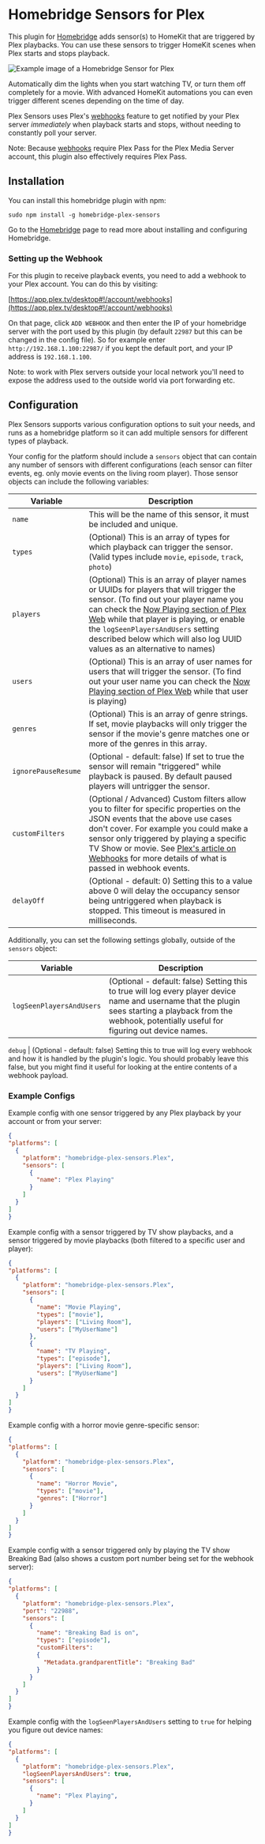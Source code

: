 # Homebridge Sensors for Plex

This plugin for [Homebridge](https://github.com/nfarina/homebridge) adds sensor(s) to HomeKit that are triggered by Plex playbacks.  You can use these sensors to trigger HomeKit scenes when Plex starts and stops playback.

![Example image of a Homebridge Sensor for Plex](Images/Example.png?raw=true "Example image of a Homebridge Sensor for Plex")

Automatically dim the lights when you start watching TV, or turn them off completely for a movie.  With advanced HomeKit automations you can even trigger different scenes depending on the time of day.

Plex Sensors uses Plex's [webhooks](https://support.plex.tv/articles/115002267687-webhooks/) feature to get notified by your Plex server _immediately_ when playback starts and stops, without needing to constantly poll your server.

Note: Because [webhooks](https://support.plex.tv/articles/115002267687-webhooks/) require Plex Pass for the Plex Media Server account, this plugin also effectively requires Plex Pass.

## Installation

You can install this homebridge plugin with npm:

```
sudo npm install -g homebridge-plex-sensors
```

Go to the [Homebridge](https://github.com/nfarina/homebridge) page to read more about installing and configuring Homebridge.

### Setting up the Webhook

For this plugin to receive playback events, you need to add a webhook to your Plex account.  You can do this by visiting:

[https://app.plex.tv/desktop#!/account/webhooks](https://app.plex.tv/desktop#!/account/webhooks)

On that page, click `ADD WEBHOOK` and then enter the IP of your homebridge server with the port used by this plugin (by default `22987` but this can be changed in the config file).  So for example enter `http://192.168.1.100:22987/` if you kept the default port, and your IP address is `192.168.1.100`.

Note: to work with Plex servers outside your local network you'll need to expose the address used to the outside world via port forwarding etc.

## Configuration

Plex Sensors supports various configuration options to suit your needs, and runs as a homebridge platform so it can add multiple sensors for different types of playback.

Your config for the platform should include a `sensors` object that can contain any number of sensors with different configurations (each sensor can filter events, eg. only movie events on the living room player).  Those sensor objects can include the following variables:

Variable | Description
-------- | -----------
`name` | This will be the name of this sensor, it must be included and unique.
`types` | (Optional) This is an array of types for which playback can trigger the sensor. (Valid types include `movie`, `episode`, `track`, `photo`)
`players` | (Optional) This is an array of player names or UUIDs for players that will trigger the sensor. (To find out your player name you can check the [Now Playing section of Plex Web](https://app.plex.tv/desktop#!/status/playing) while that player is playing, or enable the `logSeenPlayersAndUsers` setting described below which will also log UUID values as an alternative to names)
`users` | (Optional) This is an array of user names for users that will trigger the sensor. (To find out your user name you can check the [Now Playing section of Plex Web](https://app.plex.tv/desktop#!/status/playing) while that user is playing)
`genres` | (Optional) This is an array of genre strings. If set, movie playbacks will only trigger the sensor if the movie's genre matches one or more of the genres in this array.
`ignorePauseResume` | (Optional - default: false) If set to true the sensor will remain "triggered" while playback is paused. By default paused players will untrigger the sensor.
`customFilters` | (Optional / Advanced) Custom filters allow you to filter for specific properties on the JSON events that the above use cases don't cover. For example you could make a sensor only triggered by playing a specific TV Show or movie. See [Plex's article on Webhooks](https://support.plex.tv/articles/115002267687-webhooks/) for more details of what is passed in webhook events.
`delayOff` | (Optional - default: 0) Setting this to a value above 0 will delay the occupancy sensor being untriggered when playback is stopped. This timeout is measured in milliseconds.

Additionally, you can set the following settings globally, outside of the `sensors` object:

Variable | Description
-------- | -----------
`logSeenPlayersAndUsers` | (Optional - default: false) Setting this to true will log every player device name and username that the plugin sees starting a playback from the webhook, potentially useful for figuring out device names.

`debug` | (Optional - default: false) Setting this to true will log every webhook and how it is handled by the plugin's logic. You should probably leave this false, but you might find it useful for looking at the entire contents of a webhook payload.


### Example Configs

Example config with one sensor triggered by any Plex playback by your account or from your server:
```json
{
"platforms": [
  {
    "platform": "homebridge-plex-sensors.Plex",
    "sensors": [
      {
        "name": "Plex Playing"
      }
    ]
  }
]
}
```

Example config with a sensor triggered by TV show playbacks, and a sensor triggered by movie playbacks (both filtered to a specific user and player):
```json
{
"platforms": [
  {
    "platform": "homebridge-plex-sensors.Plex",
    "sensors": [
      {
        "name": "Movie Playing",
        "types": ["movie"],
        "players": ["Living Room"],
        "users": ["MyUserName"]
      },
      {
        "name": "TV Playing",
        "types": ["episode"],
        "players": ["Living Room"],
        "users": ["MyUserName"]
      }
    ]
  }
]
}
```

Example config with a horror movie genre-specific sensor:
```json
{
"platforms": [
  {
    "platform": "homebridge-plex-sensors.Plex",
    "sensors": [
      {
        "name": "Horror Movie",
        "types": ["movie"],
        "genres": ["Horror"]
      }
    ]
  }
]
}
```

Example config with a sensor triggered only by playing the TV show Breaking Bad (also shows a custom port number being set for the webhook server):
```json
{
"platforms": [
  {
    "platform": "homebridge-plex-sensors.Plex",
    "port": "22988",
    "sensors": [
      {
        "name": "Breaking Bad is on",
        "types": ["episode"],
        "customFilters":
        {
          "Metadata.grandparentTitle": "Breaking Bad"
        }
      }
    ]
  }
]
}
```

Example config with the `logSeenPlayersAndUsers` setting to `true` for helping you figure out device names:
```json
{
"platforms": [
  {
    "platform": "homebridge-plex-sensors.Plex",
    "logSeenPlayersAndUsers": true,
    "sensors": [
      {
        "name": "Plex Playing",
      }
    ]
  }
]
}
```
